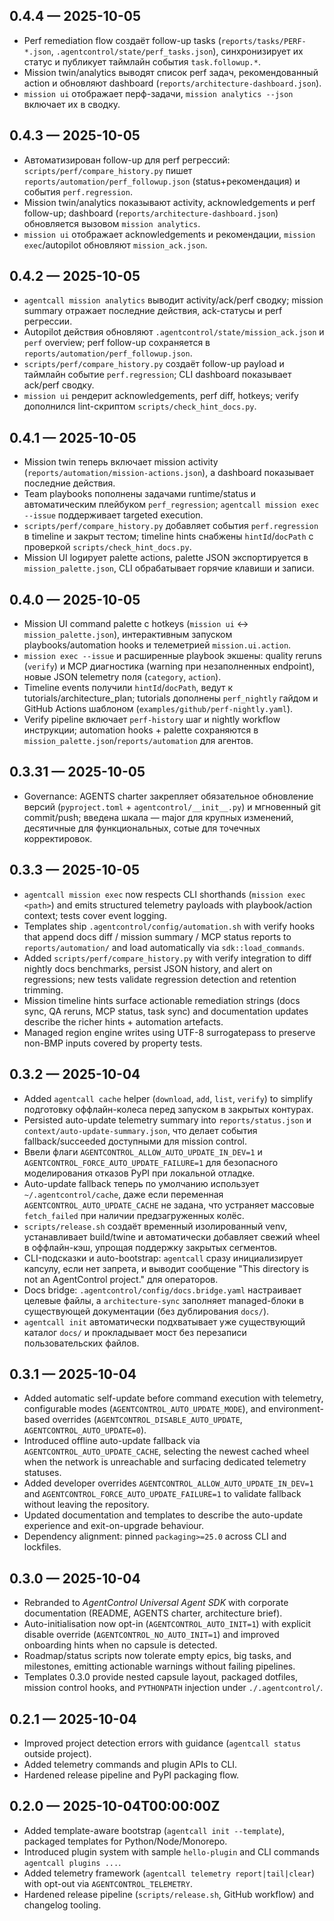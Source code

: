 ## 0.4.4 — 2025-10-05
- Perf remediation flow создаёт follow-up tasks (`reports/tasks/PERF-*.json`, `.agentcontrol/state/perf_tasks.json`), синхронизирует их статус и публикует таймлайн события `task.followup.*`.
- Mission twin/analytics выводят список perf задач, рекомендованный action и обновляют dashboard (`reports/architecture-dashboard.json`).
- `mission ui` отображает перф-задачи, `mission analytics --json` включает их в сводку.

## 0.4.3 — 2025-10-05
- Автоматизирован follow-up для perf регрессий: `scripts/perf/compare_history.py` пишет `reports/automation/perf_followup.json` (status+рекомендация) и события `perf.regression`.
- Mission twin/analytics показывают activity, acknowledgements и perf follow-up; dashboard (`reports/architecture-dashboard.json`) обновляется вызовом `mission analytics`.
- `mission ui` отображает acknowledgements и рекомендации, `mission exec`/autopilot обновляют `mission_ack.json`.

## 0.4.2 — 2025-10-05
- `agentcall mission analytics` выводит activity/ack/perf сводку; mission summary отражает последние действия, ack-статусы и perf регрессии.
- Autopilot действия обновляют `.agentcontrol/state/mission_ack.json` и `perf` overview; perf follow-up сохраняется в `reports/automation/perf_followup.json`.
- `scripts/perf/compare_history.py` создаёт follow-up payload и таймлайн событие `perf.regression`; CLI dashboard показывает ack/perf сводку.
- `mission ui` рендерит acknowledgements, perf diff, hotkeys; verify дополнился lint-скриптом `scripts/check_hint_docs.py`.

## 0.4.1 — 2025-10-05
- Mission twin теперь включает mission activity (`reports/automation/mission-actions.json`), а dashboard показывает последние действия.
- Team playbooks пополнены задачами runtime/status и автоматическим плейбуком `perf_regression`; `agentcall mission exec --issue` поддерживает targeted execution.
- `scripts/perf/compare_history.py` добавляет события `perf.regression` в timeline и закрыт тестом; timeline hints снабжены `hintId`/`docPath` с проверкой `scripts/check_hint_docs.py`.
- Mission UI logирует palette actions, palette JSON экспортируется в `mission_palette.json`, CLI обрабатывает горячие клавиши и записи.

## 0.4.0 — 2025-10-05
- Mission UI command palette с hotkeys (`mission ui` ↔ `mission_palette.json`), интерактивным запуском playbooks/automation hooks и телеметрией `mission.ui.action`.
- `mission exec --issue` и расширенные playbook экшены: quality reruns (`verify`) и MCP диагностика (warning при незаполненных endpoint), новые JSON telemetry поля (`category`, `action`).
- Timeline events получили `hintId`/`docPath`, ведут к tutorials/architecture_plan; tutorials дополнены `perf_nightly` гайдом и GitHub Actions шаблоном (`examples/github/perf-nightly.yaml`).
- Verify pipeline включает `perf-history` шаг и nightly workflow инструкции; automation hooks + palette сохраняются в `mission_palette.json`/`reports/automation` для агентов.

## 0.3.31 — 2025-10-05
- Governance: AGENTS charter закрепляет обязательное обновление версий (`pyproject.toml` + `agentcontrol/__init__.py`) и мгновенный git commit/push; введена шкала — major для крупных изменений, десятичные для функциональных, сотые для точечных корректировок.

## 0.3.3 — 2025-10-05
- `agentcall mission exec` now respects CLI shorthands (`mission exec <path>`) and emits structured telemetry payloads with playbook/action context; tests cover event logging.
- Templates ship `.agentcontrol/config/automation.sh` with verify hooks that append docs diff / mission summary / MCP status reports to `reports/automation/` and load automatically via `sdk::load_commands`.
- Added `scripts/perf/compare_history.py` with verify integration to diff nightly docs benchmarks, persist JSON history, and alert on regressions; new tests validate regression detection and retention trimming.
- Mission timeline hints surface actionable remediation strings (docs sync, QA reruns, MCP status, task sync) and documentation updates describe the richer hints + automation artefacts.
- Managed region engine writes using UTF-8 surrogatepass to preserve non-BMP inputs covered by property tests.

## 0.3.2 — 2025-10-04
- Added `agentcall cache` helper (`download`, `add`, `list`, `verify`) to simplify подготовку оффлайн-колеса перед запуском в закрытых контурах.
- Persisted auto-update telemetry summary into `reports/status.json` и `context/auto-update-summary.json`, что делает события fallback/succeeded доступными для mission control.
- Ввели флаги `AGENTCONTROL_ALLOW_AUTO_UPDATE_IN_DEV=1` и `AGENTCONTROL_FORCE_AUTO_UPDATE_FAILURE=1` для безопасного моделирования отказов PyPI при локальной отладке.
- Auto-update fallback теперь по умолчанию использует `~/.agentcontrol/cache`, даже если переменная `AGENTCONTROL_AUTO_UPDATE_CACHE` не задана, что устраняет массовые `fetch_failed` при наличии предзагруженных колёс.
- `scripts/release.sh` создаёт временный изолированный venv, устанавливает build/twine и автоматически добавляет свежий wheel в оффлайн-кэш, упрощая поддержку закрытых сегментов.
- CLI-подсказки и auto-bootstrap: `agentcall` сразу инициализирует капсулу, если нет запрета, и выводит сообщение "This directory is not an AgentControl project." для операторов.
- Docs bridge: `.agentcontrol/config/docs.bridge.yaml` настраивает целевые файлы, а `architecture-sync` заполняет managed-блоки в существующей документации (без дублирования `docs/`).
- `agentcall init` автоматически подхватывает уже существующий каталог `docs/` и прокладывает мост без перезаписи пользовательских файлов.

## 0.3.1 — 2025-10-04
- Added automatic self-update before command execution with telemetry, configurable modes (`AGENTCONTROL_AUTO_UPDATE_MODE`), and environment-based overrides (`AGENTCONTROL_DISABLE_AUTO_UPDATE`, `AGENTCONTROL_AUTO_UPDATE=0`).
- Introduced offline auto-update fallback via `AGENTCONTROL_AUTO_UPDATE_CACHE`, selecting the newest cached wheel when the network is unreachable and surfacing dedicated telemetry statuses.
- Added developer overrides `AGENTCONTROL_ALLOW_AUTO_UPDATE_IN_DEV=1` and `AGENTCONTROL_FORCE_AUTO_UPDATE_FAILURE=1` to validate fallback without leaving the repository.
- Updated documentation and templates to describe the auto-update experience and exit-on-upgrade behaviour.
- Dependency alignment: pinned `packaging>=25.0` across CLI and lockfiles.

## 0.3.0 — 2025-10-04
- Rebranded to *AgentControl Universal Agent SDK* with corporate documentation (README, AGENTS charter, architecture brief).
- Auto-initialisation now opt-in (`AGENTCONTROL_AUTO_INIT=1`) with explicit disable override (`AGENTCONTROL_NO_AUTO_INIT=1`) and improved onboarding hints when no capsule is detected.
- Roadmap/status scripts now tolerate empty epics, big tasks, and milestones, emitting actionable warnings without failing pipelines.
- Templates 0.3.0 provide nested capsule layout, packaged dotfiles, mission control hooks, and `PYTHONPATH` injection under `./.agentcontrol/`.

## 0.2.1 — 2025-10-04
- Improved project detection errors with guidance (`agentcall status` outside project).
- Added telemetry commands and plugin APIs to CLI.
- Hardened release pipeline and PyPI packaging flow.

## 0.2.0 — 2025-10-04T00:00:00Z
- Added template-aware bootstrap (`agentcall init --template`), packaged templates for Python/Node/Monorepo.
- Introduced plugin system with sample `hello-plugin` and CLI commands `agentcall plugins ...`.
- Added telemetry framework (`agentcall telemetry report|tail|clear`) with opt-out via `AGENTCONTROL_TELEMETRY`.
- Hardened release pipeline (`scripts/release.sh`, GitHub workflow) and changelog tooling.
